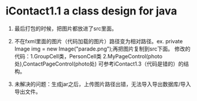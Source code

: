 # iContact1.1 a class design for java

1. 最后打包的时候，把图片都放进了src里面。

2. 不在fxml里面的图片（代码加载的图片）路径变为相对路径。ex. private Image img = new Image("parade.png");再把图片复制到src下面。
   修改的代码：1.GroupCell类，PersonCell类
              2.MyPageControl(photo处),ContactPageControl(photo处)
   可参考iContact1.3（代码是错的）的结构。
              
3. 未解决的问题：生成jar之后，上传图片路径出错，无法导入导出数据库/导入导出文件。

